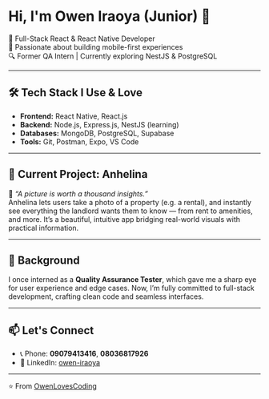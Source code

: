 # Hi, I'm Owen Iraoya (Junior) 👋

🎯 Full-Stack React & React Native Developer  
📱 Passionate about building mobile-first experiences  
🔍 Former QA Intern | Currently exploring NestJS & PostgreSQL

---

## 🛠 Tech Stack I Use & Love

- **Frontend:** React Native, React.js  
- **Backend:** Node.js, Express.js, NestJS (learning)  
- **Databases:** MongoDB, PostgreSQL, Supabase  
- **Tools:** Git, Postman, Expo, VS Code  

---

## 🚀 Current Project: **Anhelina**
📸 *“A picture is worth a thousand insights.”*  
Anhelina lets users take a photo of a property (e.g. a rental), and instantly see everything the landlord wants them to know — from rent to amenities, and more. It’s a beautiful, intuitive app bridging real-world visuals with practical information.

---

## 🧠 Background

I once interned as a **Quality Assurance Tester**, which gave me a sharp eye for user experience and edge cases. Now, I’m fully committed to full-stack development, crafting clean code and seamless interfaces.

---

## 📫 Let's Connect

- 📞 Phone: **09079413416**, **08036817926**  
- 🔗 LinkedIn: [owen-iraoya](https://www.linkedin.com/in/owen-iraoya-569178249)  

---

⭐️ From [OwenLovesCoding](https://github.com/OwenLovesCoding)
